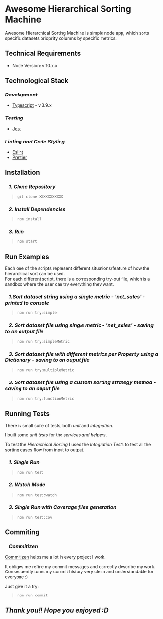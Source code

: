 # Awesome Hierarchical Sorting Machine

Awesome Hierarchical Sorting Machine is simple node app, which sorts specific datasets prioprity columns by specific metrics.

## **Technical Requirements**

- Node Version: v 10.x.x

  

## **Technological Stack**

### *Development*

- [Typescript](https://www.typescriptlang.org/index.html) - v 3.9.x

### *Testing*

- [Jest](https://jestjs.io/)

### *Linting and Code Styling*

- [Eslint](https://eslint.org/)
- [Prettier](https://prettier.io/)

## **Installation**

###  &nbsp;&nbsp; *1. Clone Repository*

> ```
> git clone XXXXXXXXXXX
> ```

###  &nbsp;&nbsp; *2. Install Dependencies*

> ```
> npm install
> ```

###  &nbsp;&nbsp; *3. Run*

> ```
> npm start
> ```



## **Run Examples**
Each one of the scripts represent different situations/feature of how the hierarchical sort can be used.  
For each different script, there is a corresponding try-out file, which is a sandbox where the user can try everything they want.

### &nbsp;&nbsp; *1.Sort dataset string using a single metric - 'net_sales'  - printed to console*

  > ```
  > npm run try:simple
  > ```

### &nbsp;&nbsp; *2. Sort dataset file using single metric - 'net_sales'  - saving to an output file*

  > ```
  > npm run try:simpleMetric
  > ```

### &nbsp;&nbsp; *3. Sort dataset file with different metrics per Property using a Dictionary - saving to an ouput file*

  > ```
  > npm run try:multipleMetric
  > ```

### &nbsp;&nbsp; *3. Sort dataset file using a custom sorting strategy method - saving to an ouput file*

  > ```
  > npm run try:functionMetric
  > ```


## Running Tests

There is small suite of tests, both *unit* and *integration*.

I built some *unit tests* for the *services and helpers*.

To test the *Hierarchical Sorting* I used the *Integration Tests* to test all the sorting cases flow from input to output.

###  &nbsp;&nbsp; *1. Single Run*

> ```
> npm run test
> ```

###  &nbsp;&nbsp; *2. Watch Mode*

> ```
> npm run test:watch
> ```

###  &nbsp;&nbsp; *3. Single Run with Coverage files generation*

> ```
> npm run test:cov
> ```

## Commiting 

###  &nbsp;&nbsp; *Commitizen*

[Commitizen](https://github.com/commitizen/cz-cli) helps me a lot in every project I work.

It obliges me refine my commit messages and correctly describe my work. Consequently turns my commit history very clean and understandable for everyone :)

Just give it a try:

> ```
> npm run commit
> ```



## *Thank you!! Hope you enjoyed :D*

